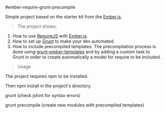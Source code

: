 #ember-require-grunt-precompile

Simple project based on the starter kit from the [Ember.js](http://emberjs.com). 
>The project shows:

1. How to use [RequireJS](http://requirejs.org) with [Ember.js](http://emberjs.com).
2. How to set up [Grunt](http://gruntjs.com) to make your dev automated.
3. How to include precompiled templates. The precompilation process is done using [grunt-ember-templates](https://github.com/dgeb/grunt-ember-templates) and by adding a custom task to Grunt in order to create automatically a model for require to be included.

>Usage

The project requires npm to be installed.

Then npm install in the project's directory.

grunt (check jshint for syntax errors)

grunt precompile (create new modules with precompiled templates)

